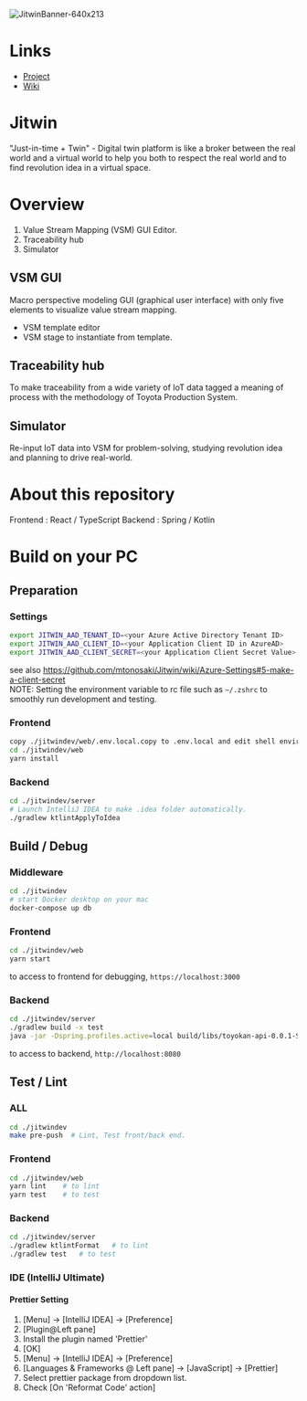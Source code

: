 ![JitwinBanner-640x213](https://user-images.githubusercontent.com/34669114/179440686-e2a87bff-60db-453a-9fb1-424355a2c3e8.jpg)

# Links
- [Project](https://github.com/users/mtonosaki/projects/1)    
- [Wiki](https://github.com/mtonosaki/Jitwin/wiki)   

# Jitwin
"Just-in-time + Twin" - Digital twin platform is like a broker between the real world and a virtual world to help you both to respect the real world and to find revolution idea in a virtual space.

# Overview
1. Value Stream Mapping (VSM) GUI Editor.
2. Traceability hub
3. Simulator

## VSM GUI
Macro perspective modeling GUI (graphical user interface) with only five elements to visualize value stream mapping.
- VSM template editor
- VSM stage to instantiate from template.

## Traceability hub
To make traceability from a wide variety of IoT data tagged a meaning of process with the methodology of Toyota Production System.

## Simulator
Re-input IoT data into VSM for problem-solving, studying revolution idea and planning to drive real-world.

# About this repository
Frontend : React / TypeScript
Backend : Spring / Kotlin

# Build on your PC

## Preparation
### Settings
```bash
export JITWIN_AAD_TENANT_ID=<your Azure Active Directory Tenant ID>
export JITWIN_AAD_CLIENT_ID=<your Application Client ID in AzureAD>
export JITWIN_AAD_CLIENT_SECRET=<your Application Client Secret Value>
```
see also https://github.com/mtonosaki/Jitwin/wiki/Azure-Settings#5-make-a-client-secret  
NOTE: Setting the environment variable to rc file such as ```~/.zshrc``` to smoothly run development and testing.  

### Frontend
```bash
copy ./jitwindev/web/.env.local.copy to .env.local and edit shell environment path.
cd ./jitwindev/web
yarn install
```

### Backend
```bash
cd ./jitwindev/server
# Launch IntelliJ IDEA to make .idea folder automatically.
./gradlew ktlintApplyToIdea
```

## Build / Debug
### Middleware
```bash
cd ./jitwindev
# start Docker desktop on your mac
docker-compose up db
```

### Frontend
```bash
cd ./jitwindev/web
yarn start
```
to access to frontend for debugging, `https://localhost:3000`

### Backend
```bash
cd ./jitwindev/server
./gradlew build -x test
java -jar -Dspring.profiles.active=local build/libs/toyokan-api-0.0.1-SNAPSHOT.jar
```
to access to backend, `http://localhost:8080`

## Test / Lint
### ALL
```bash
cd ./jitwindev
make pre-push  # Lint, Test front/back end.
```

### Frontend
```bash
cd ./jitwindev/web
yarn lint    # to lint
yarn test    # to test
```

### Backend
```bash
cd ./jitwindev/server
./gradlew ktlintFormat   # to lint
./gradlew test   # to test
```

### IDE (IntelliJ Ultimate)
#### Prettier Setting  

1. [Menu] → [IntelliJ IDEA] → [Preference]  
2. [Plugin@Left pane]
3. Install the plugin named 'Prettier'
4. [OK]
5. [Menu] → [IntelliJ IDEA] → [Preference]
6. [Languages & Frameworks @ Left pane] → [JavaScript] → [Prettier]
7. Select prettier package from dropdown list.
8. Check [On 'Reformat Code' action]
